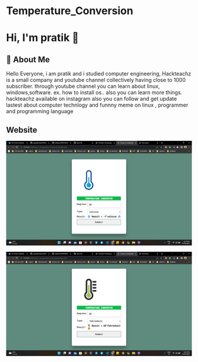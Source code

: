 
# Temperature_Conversion

# Hi, I'm pratik 👋

## 🚀 About Me
Hello Everyone, i am pratik and i studied computer engineering, Hackteachz is a small company and youtube channel collectively having close to 1000 subscriber. through youtube channel you can learn about linux, windows,software. ex. how to install os.. also you can learn more things. hackteachz available on instagram also you can follow and get update lastest about computer technlogy and funnny meme on linux , programmer and programming language


## Website

![Logo](https://github.com/pratikjaypurkar/OIBSIP/blob/main/Task_3_Temperature_Conversion/img/a111.png)


![Logo](https://github.com/pratikjaypurkar/OIBSIP/blob/main/Task_3_Temperature_Conversion/img/a22.png)
